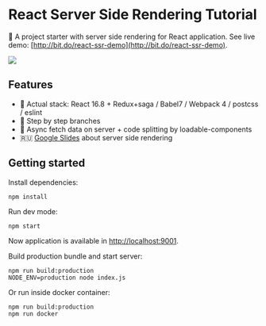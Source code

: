 # React Server Side Rendering Tutorial

:rocket: A project starter with server side rendering for React application.
See live demo: [http://bit.do/react-ssr-demo](http://bit.do/react-ssr-demo).

![](https://github.com/noveogroup-amorgunov/react-ssr-tutorial/raw/master/preview.gif)


## Features

- :koala: Actual stack: React 16.8 + Redux+saga / Babel7 / Webpack 4 / postcss / eslint
- :panda_face: Step by step branches
- :pig: Async fetch data on server + code splitting by loadable-components
- :ru: [Google Slides](bit.do/react-ssr-slides) about server side rendering

## Getting started

Install dependencies:

```
npm install
```

Run dev mode:

```
npm start
```

Now application is available in [http://localhost:9001](http://localhost:9001).

Build production bundle and start server:

```
npm run build:production
NODE_ENV=production node index.js
```

Or run inside docker container:

```
npm run build:production
npm run docker
```
